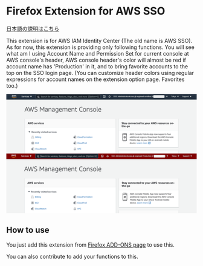# Firefox Extension for AWS SSO

[日本語の説明はこちら](./README_ja.md)

This extension is for AWS IAM Identity Center (The old name is AWS SSO). As for now, this extension is providing only following functions.
You will see what am I using Account Name and Permission Set for current console at AWS console's header, AWS console header's color will almost be red if account name has 'Production' in it, and to bring favorite accounts to the top on the SSO login page. (You can customize header colors using regular expressions for account names on the extension option page. Favorites too.)

![ss_dev.png](screenshots/awssso.png)

## How to use

You just add this extension from [Firefox ADD-ONS page](https://addons.mozilla.org/firefox/addon/extension-for-aws-sso/) to use this.

You can also contribute to add your functions to this.
